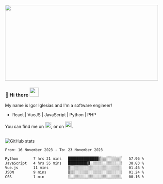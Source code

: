 <img src="https://c.tenor.com/KjVxfRrrncUAAAAd/matrix.gif" width="100%" height="250px">

### 🔭 Hi there <img src="https://raw.githubusercontent.com/MartinHeinz/MartinHeinz/master/wave.gif" width="30px">


My name is Igor Iglesias and I'm a software engineer!
<br>

<ul>
  <li> React | VueJS | JavaScript | Python | PHP </li>
</ul>
You can find me on <a href="https://twitter.com/IgorIglesias5"><img src="https://i.imgur.com/JLLlB5S.png" width="20px"></a>, or on <a href="https://www.linkedin.com/in/igor-iglesias-62478428/"><img src="https://i.imgur.com/PXyIkWx.png" width="22px"></a>.

<br>
<br>

![GitHub stats](https://github-readme-stats.vercel.app/api?username=igoiglesias&show_icons=true&count_private=true&theme=chartreuse-dark&hide_title=true)

<!--START_SECTION:waka-->

```txt
From: 16 November 2023 - To: 23 November 2023

Python       7 hrs 21 mins   ██████████████▒░░░░░░░░░░   57.96 %
JavaScript   4 hrs 55 mins   █████████▓░░░░░░░░░░░░░░░   38.83 %
Vue.js       11 mins         ▒░░░░░░░░░░░░░░░░░░░░░░░░   01.46 %
JSON         9 mins          ▒░░░░░░░░░░░░░░░░░░░░░░░░   01.24 %
CSS          1 min           ░░░░░░░░░░░░░░░░░░░░░░░░░   00.16 %
```

<!--END_SECTION:waka-->
